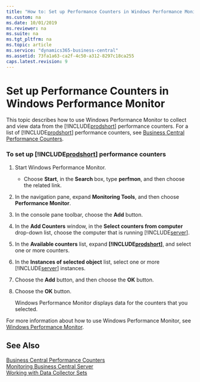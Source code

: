 ```yaml
---
title: "How to: Set up Performance Counters in Windows Performance Monitor"
ms.custom: na
ms.date: 10/01/2019
ms.reviewer: na
ms.suite: na
ms.tgt_pltfrm: na
ms.topic: article
ms.service: "dynamics365-business-central"
ms.assetid: 73fa1a63-ca2f-4c50-a312-8297c18ca255
caps.latest.revision: 9
---
```

# Set up Performance Counters in Windows Performance Monitor
This topic describes how to use Windows Performance Monitor to collect and view data from the [!INCLUDE[prodshort](../developer/includes/prodshort.md)] performance counters. For a list of [!INCLUDE[prodshort](../developer/includes/prodshort.md)] performance counters, see [Business Central Performance Counters](performance-counters.md).  
  
### To set up [!INCLUDE[prodshort](../developer/includes/prodshort.md)] performance counters  
  
1.  Start Windows Performance Monitor.  
  
    -   Choose **Start**, in the **Search** box, type **perfmon**, and then choose the related link.  
  
2.  In the navigation pane, expand **Monitoring Tools**, and then choose **Performance Monitor**.  
  
3.  In the console pane toolbar, choose the **Add** button.  
  
4.  In the **Add Counters** window, in the **Select counters from computer** drop-down list, choose the computer that is running [!INCLUDE[server](../developer/includes/server.md)].  
  
5.  In the **Available counters** list, expand **[!INCLUDE[prodshort](../developer/includes/prodshort.md)]**, and select one or more counters.  
  
6.  In the **Instances of selected object** list, select one or more [!INCLUDE[server](../developer/includes/server.md)] instances.  
  
7.  Choose the **Add** button, and then choose the **OK** button.  
  
8.  Choose the **OK** button.  
  
     Windows Performance Monitor displays data for the counters that you selected.  
  
 For more information about how to use Windows Performance Monitor, see [Windows Performance Monitor](http://go.microsoft.com/fwlink/?LinkId=259406).  
  
## See Also  
 [Business Central Performance Counters](performance-counters.md)   
 [Monitoring Business Central Server](monitor-server.md)   
 [Working with Data Collector Sets](monitor-work-with-data-collector-sets.md)